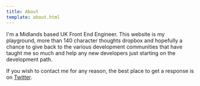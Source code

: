 ```yaml
---
title: About
template: about.html
---
```

I'm a Midlands based UK Front End Engineer. This website is my playground, more than 140 character thoughts dropbox and hopefully a chance to give back to the various development communities that have taught me so much and help any new developers just starting on the development path.

If you wish to contact me for any reason, the best place to get a response is on [Twitter](http://twitter.com/uplift5).

